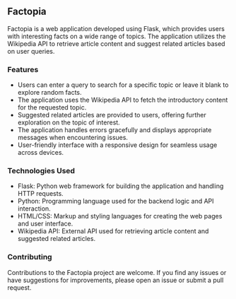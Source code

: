 ## Factopia

Factopia is a web application developed using Flask, which provides users with interesting facts on a wide range of topics. The application utilizes the Wikipedia API to retrieve article content and suggest related articles based on user queries.

### Features

- Users can enter a query to search for a specific topic or leave it blank to explore random facts.
- The application uses the Wikipedia API to fetch the introductory content for the requested topic.
- Suggested related articles are provided to users, offering further exploration on the topic of interest.
- The application handles errors gracefully and displays appropriate messages when encountering issues.
- User-friendly interface with a responsive design for seamless usage across devices.

### Technologies Used

- Flask: Python web framework for building the application and handling HTTP requests.
- Python: Programming language used for the backend logic and API interaction.
- HTML/CSS: Markup and styling languages for creating the web pages and user interface.
- Wikipedia API: External API used for retrieving article content and suggested related articles.

### Contributing

Contributions to the Factopia project are welcome. If you find any issues or have suggestions for improvements, please open an issue or submit a pull request.
